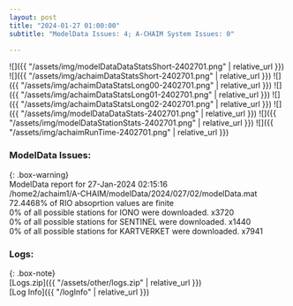 ```yaml
---
layout: post
title: "2024-01-27 01:00:00"
subtitle: "ModelData Issues: 4; A-CHAIM System Issues: 0"

---
```


![]({{ "/assets/img/modelDataDataStatsShort-2402701.png" | relative_url }})
![]({{ "/assets/img/achaimDataStatsShort-2402701.png" | relative_url }})
![]({{ "/assets/img/achaimDataStatsLong00-2402701.png" | relative_url }})
![]({{ "/assets/img/achaimDataStatsLong01-2402701.png" | relative_url }})
![]({{ "/assets/img/achaimDataStatsLong02-2402701.png" | relative_url }})
![]({{ "/assets/img/modelDataDataStats-2402701.png" | relative_url }})
![]({{ "/assets/img/modelDataStationStats-2402701.png" | relative_url }})
![]({{ "/assets/img/achaimRunTime-2402701.png" | relative_url }})


### ModelData Issues:  
  
{: .box-warning}  
 ModelData report for 27-Jan-2024 02:15:16   
 /home2/achaim1/A-CHAIM/modelData/2024/027/02/modelData.mat   
 72.4468% of RIO absoprtion values are finite   
 0% of all possible stations for IONO were downloaded. x3720   
 0% of all possible stations for SENTINEL were downloaded. x1440   
 0% of all possible stations for KARTVERKET were downloaded. x7941   
  


### Logs:  
  
{: .box-note}  
[Logs.zip]({{ "/assets/other/logs.zip" | relative_url }})  
[Log Info]({{ "/logInfo" | relative_url }})  
